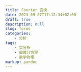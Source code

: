 ```yaml
---
title: Fourier 变换
date: 2023-09-07T17:12:34+02:00
draft: true
description: null
slug: forms
categories:
    - 分析
tags:
    - 实分析
    - 偏微分方程
    - 数学物理
markup: pandoc
---
```


